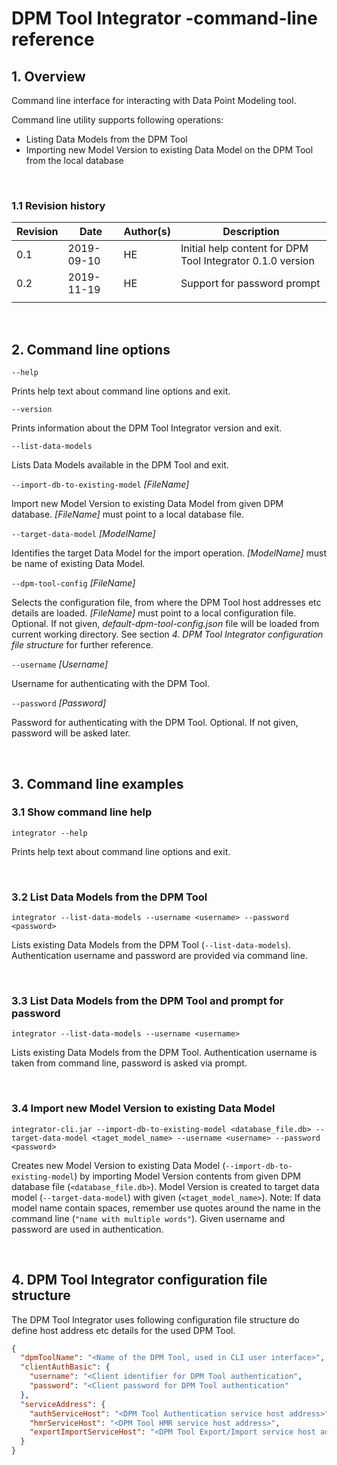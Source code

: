 # DPM Tool Integrator -command-line reference


## 1. Overview

Command line interface for interacting with Data Point Modeling tool.

Command line utility supports following operations: 
- Listing Data Models from the DPM Tool
- Importing new Model Version to existing Data Model on the DPM Tool from the local database
 

<br/>

### 1.1 Revision history

| Revision | Date       | Author(s) | Description                                                |
| -------- | ---------- | --------- | ---------------------------------------------------------- |
| 0.1      | 2019-09-10 | HE        | Initial help content for DPM Tool Integrator 0.1.0 version |
| 0.2      | 2019-11-19 | HE        | Support for password prompt                                |
|          |            |           |                                                            |

<br/>

## 2. Command line options

`--help`

Prints help text about command line options and exit.

`--version`

Prints information about the DPM Tool Integrator version and exit.

`--list-data-models`

Lists Data Models available in the DPM Tool and exit. 

`--import-db-to-existing-model` _[FileName]_

Import new Model Version to existing Data Model from given DPM database. _[FileName]_ must point to a local database file. 

`--target-data-model` _[ModelName]_

Identifies the target Data Model for the import operation. _[ModelName]_ must be name of existing Data Model.

`--dpm-tool-config`  _[FileName]_

Selects the configuration file, from where the DPM Tool host addresses etc details are loaded. _[FileName]_ must point to a local configuration file. Optional. If not given, _default-dpm-tool-config.json_ file will be loaded from current working directory. See section _4. DPM Tool Integrator configuration file structure_ for further reference.

`--username`  _[Username]_

Username for authenticating with the DPM Tool. 

`--password`  _[Password]_

Password for authenticating with the DPM Tool. Optional. If not given, password will be asked later.

<br/>

## 3. Command line examples 

### 3.1 Show command line help

```
integrator --help
```

Prints help text about command line options and exit.

<br/>

### 3.2 List Data Models from the DPM Tool

```
integrator --list-data-models --username <username> --password <password>
```

Lists existing Data Models from the DPM Tool (`--list-data-models`). Authentication username and password are provided via command line. 

<br/>


### 3.3 List Data Models from the DPM Tool and prompt for password

```
integrator --list-data-models --username <username>
```

Lists existing Data Models from the DPM Tool. Authentication username is taken from command line, password is asked via prompt. 

<br/>


### 3.4 Import new Model Version to existing Data Model

```
integrator-cli.jar --import-db-to-existing-model <database_file.db> --target-data-model <taget_model_name> --username <username> --password <password>
```

Creates new Model Version to existing Data Model (`--import-db-to-existing-model`) by importing Model Version contents from
given DPM database file (`<database_file.db>`). Model Version is created to target data model (`--target-data-model`) with given (`<taget_model_name>`).
Note: If data model name contain spaces, remember use quotes around the name in the command line (`"name with multiple words"`).
Given username and password are used in authentication.

<br/>

## 4. DPM Tool Integrator configuration file structure

The DPM Tool Integrator uses following configuration file structure do define host address etc details for the used DPM Tool. 

```json
{
  "dpmToolName": "<Name of the DPM Tool, used in CLI user interface>",
  "clientAuthBasic": {
    "username": "<Client identifier for DPM Tool authentication",
    "password": "<Client password for DPM Tool authentication"
  },
  "serviceAddress": {
    "authServiceHost": "<DPM Tool Authentication service host address>",
    "hmrServiceHost": "<DPM Tool HMR service host address>",
    "exportImportServiceHost": "<DPM Tool Export/Import service host address>"
  }
}
```

